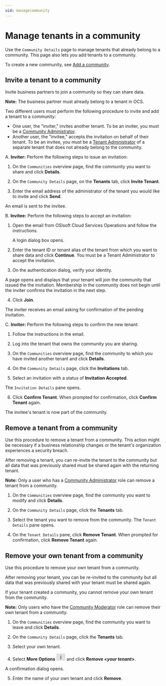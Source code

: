 ```yaml
---
uid: managecommunity
---
```


# Manage tenants in a community

Use the `Community Details` page to manage tenants that already belong to a community. This page also lets you add tenants to a community.

To create a new community, see [Add a community](xref:add-community).

## Invite a tenant to a community

Invite business partners to join a community so they can share data. 

**Note:** The business partner must already belong to a tenant in OCS.

Two different users must perform the following procedure to invite and add a tenant to a community:

- One user, the "inviter," invites another tenant. To be an inviter, you must be a [Community Administrator](xref:communityroles#community-administrator).
- Another user, the "invitee," accepts the invitation on behalf of their tenant. To be an invitee, you must be a [Tenant Administrator](xref:communityroles#tenant-administrator) of a separate tenant that does not already belong to the community.

A. **Inviter:** Perform the following steps to issue an invitation:

1. On the `Communities` overview page, find the community you want to share and click **Details**.

2. On the `Community Details` page, on the **Tenants** tab, click **Invite Tenant**.

3. Enter the email address of the administrator of the tenant you would like to invite and click **Send**.

  An email is sent to the invitee.

B. **Invitee:** Perform the following steps to accept an invitation:

1. Open the email from OSIsoft Cloud Services Operations and follow the instructions.

   A login dialog box opens.

2. Enter the tenant ID or tenant alias of the tenant from which you want to share data and click **Continue**. You must be a Tenant Administrator to accept the invitation.

3. On the authentication dialog, verify your identity.

  A page opens and displays that your tenant will join the community that issued the the invitation. Membership in the community does not begin until the inviter confirms the invitation in the next step.

4. Click **Join**.

  The inviter receives an email asking for confirmation of the pending invitation.

C. **Inviter:** Perform the following steps to confirm the new tenant:

1. Follow the instructions in the email.

2. Log into the tenant that owns the community you are sharing.

3. On the `Communities` overview page, find the community to which you have invited another tenant and click **Details**.

4. On the `Community Details` page, click the **Invitations** tab.

5. Select an invitation with a status of **Invitation Accepted**.

  The `Invitation Details` pane opens.

6. Click **Confirm Tenant**. When prompted for confirmation, click **Confirm Tenant** again.

  The invitee's tenant is now part of the community.

## Remove a tenant from a community

Use this procedure to remove a tenant from a community. This action might be necessary if a business relationship changes or the tenant's organization experiences a security breach.

After removing a tenant, you can re-invite the tenant to the community but all data that was previously shared must be shared again with the returning tenant.

**Note:** Only a user who has a [Community Administrator](xref:communityroles#community-administrator) role can remove a tenant from a community.  

1. On the `Communities` overview page, find the community you want to modify and click **Details**.

2. On the `Community Details` page, click the **Tenants** tab.

3. Select the tenant you want to remove from the community. The `Tenant Details` pane opens. 

4. On the `Tenant Details` pane, click **Remove Tenant**. When prompted for confirmation, click **Remove Tenant** again.

## Remove your own tenant from a community

Use this procedure to remove your own tenant from a community.

After removing your tenant, you can be re-invited to the community but all data that was previously shared with your tenant must be shared again.

If your tenant created a community, you cannot remove your own tenant from the community.

**Note:** Only users who have the [Community Moderator](xref:communityroles#community-moderator) role can remove their own tenant from a community.

1. On the `Communities` overview page, find the community you want to leave and click **Details**.

2. On the `Community Details` page, click the **Tenants** tab.

3. Select your own tenant.

4. Select **More Options** ![More Options](images\more-options.png "More Options") and click **Remove \<*your tenant*\>**.

  A confirmation dialog opens.

5. Enter the name of your own tenant and click **Remove**.
